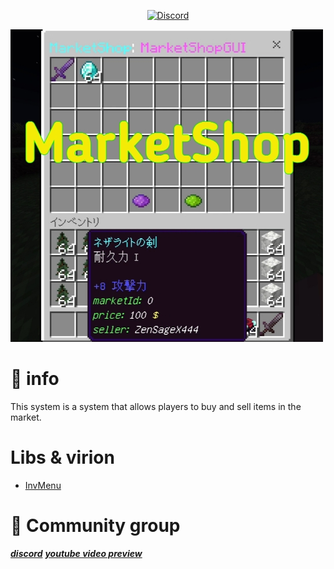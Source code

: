 <p align="center">
	<a href="https://discord.com/invite/HcXTaB8UwA"><img src="https://img.shields.io/discord/1205173062375575572?label=discord&color=7289DA&logo=discord" alt="Discord" /></a>
	<br>
</p>

![1](https://github.com/ZenSageX444/MarketShop/blob/main/images/icon.png)

# 📜 info
This system is a system that allows players to buy and sell items in the market.

# Libs & virion
 - [InvMenu](https://github.com/Muqsit/InvMenu)

# 💬 Community group
*[**discord**](https://discord.com/invite/HcXTaB8UwA)*
*[**youtube video preview**](https://youtu.be/lDgJXeSbn58?si=mQ9XdUPkcVya1I14)*
